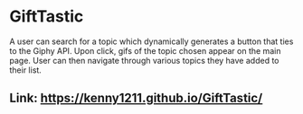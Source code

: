 # GiftTastic

A user can search for a topic which dynamically generates a button that ties to the Giphy API. Upon click, gifs of the topic chosen appear on the main page. User can then navigate through various topics they have added to their list.

## Link: https://kenny1211.github.io/GiftTastic/

